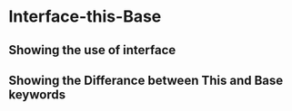 # Interface-this-Base

## Showing the use of interface 

## Showing the Differance between This and Base keywords

